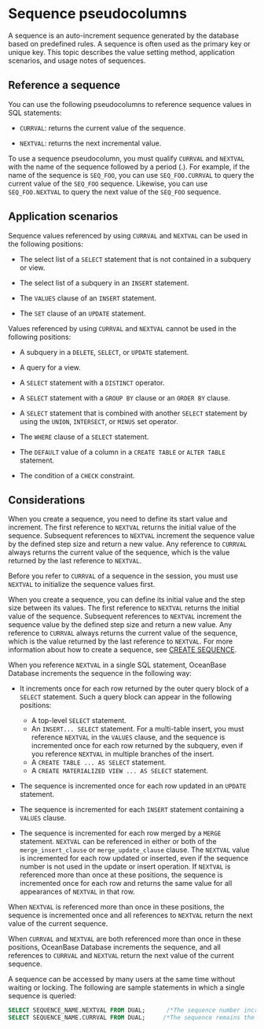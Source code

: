 # Sequence pseudocolumns

A sequence is an auto-increment sequence generated by the database based on predefined rules. A sequence is often used as the primary key or unique key. This topic describes the value setting method, application scenarios, and usage notes of sequences.

## Reference a sequence

You can use the following pseudocolumns to reference sequence values in SQL statements:

* `CURRVAL`: returns the current value of the sequence.

* `NEXTVAL`: returns the next incremental value.

To use a sequence pseudocolumn, you must qualify `CURRVAL` and `NEXTVAL` with the name of the sequence followed by a period (.). For example, if the name of the sequence is `SEQ_FOO`, you can use `SEQ_FOO.CURRVAL` to query the current value of the `SEQ_FOO` sequence. Likewise, you can use `SEQ_FOO.NEXTVAL` to query the next value of the `SEQ_FOO` sequence.

## Application scenarios

Sequence values referenced by using `CURRVAL` and `NEXTVAL` can be used in the following positions:

* The select list of a `SELECT` statement that is not contained in a subquery or view.

* The select list of a subquery in an `INSERT` statement.

* The `VALUES` clause of an `INSERT` statement.

* The `SET` clause of an `UPDATE` statement.

Values referenced by using `CURRVAL` and `NEXTVAL` cannot be used in the following positions:

* A subquery in a `DELETE`, `SELECT`, or `UPDATE` statement.

* A query for a view.

* A `SELECT` statement with a `DISTINCT` operator.

* A `SELECT` statement with a `GROUP BY` clause or an `ORDER BY` clause.

* A `SELECT` statement that is combined with another `SELECT` statement by using the `UNION`, `INTERSECT`, or `MINUS` set operator.

* The `WHERE` clause of a `SELECT` statement.

* The `DEFAULT` value of a column in a `CREATE TABLE` or `ALTER TABLE` statement.

* The condition of a `CHECK` constraint.

## Considerations

When you create a sequence, you need to define its start value and increment. The first reference to `NEXTVAL` returns the initial value of the sequence. Subsequent references to `NEXTVAL` increment the sequence value by the defined step size and return a new value. Any reference to `CURRVAL` always returns the current value of the sequence, which is the value returned by the last reference to `NEXTVAL`.

Before you refer to `CURRVAL` of a sequence in the session, you must use `NEXTVAL` to initialize the sequence values first.

When you create a sequence, you can define its initial value and the step size between its values. The first reference to `NEXTVAL` returns the initial value of the sequence. Subsequent references to `NEXTVAL` increment the sequence value by the defined step size and return a new value. Any reference to `CURRVAL` always returns the current value of the sequence, which is the value returned by the last reference to `NEXTVAL`. For more information about how to create a sequence, see [CREATE SEQUENCE](../900.sql-statement-of-oracle-mode/100.ddl-of-oracle-mode/2200.create-sequence-of-oracle-mode.md).

When you reference `NEXTVAL` in a single SQL statement, OceanBase Database increments the sequence in the following way:

* It increments once for each row returned by the outer query block of a `SELECT` statement. Such a query block can appear in the following positions:

   * A top-level `SELECT` statement.
   * An `INSERT... SELECT` statement. For a multi-table insert, you must reference `NEXTVAL` in the `VALUES` clause, and the sequence is incremented once for each row returned by the subquery, even if you reference `NEXTVAL` in multiple branches of the insert.
   * A `CREATE TABLE ... AS SELECT` statement.
   * A `CREATE MATERIALIZED VIEW ... AS SELECT` statement.

* The sequence is incremented once for each row updated in an `UPDATE` statement.

* The sequence is incremented for each `INSERT` statement containing a `VALUES` clause.

* The sequence is incremented for each row merged by a `MERGE` statement. `NEXTVAL` can be referenced in either or both of the `merge_insert_clause` or `merge_update_clause` clause. The `NEXTVAL` value is incremented for each row updated or inserted, even if the sequence number is not used in the update or insert operation. If `NEXTVAL` is referenced more than once at these positions, the sequence is incremented once for each row and returns the same value for all appearances of `NEXTVAL` in that row.

When `NEXTVAL` is referenced more than once in these positions, the sequence is incremented once and all references to `NEXTVAL` return the next value of the current sequence.

When `CURRVAL` and `NEXTVAL` are both referenced more than once in these positions, OceanBase Database increments the sequence, and all references to `CURRVAL` and `NEXTVAL` return the next value of the current sequence.

A sequence can be accessed by many users at the same time without waiting or locking.
The following are sample statements in which a single sequence is queried:

```sql
SELECT SEQUENCE_NAME.NEXTVAL FROM DUAL;      /*The sequence number increments each time the statement is executed.*/
SELECT SEQUENCE_NAME.CURRVAL FROM DUAL;     /*The sequence remains the same no matter how many times this statement is executed.*/
```
